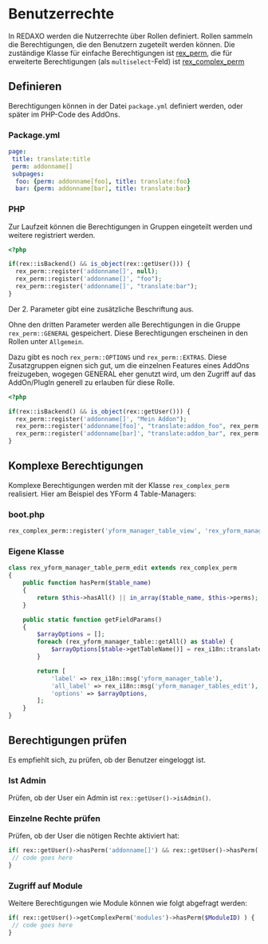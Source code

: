 # Benutzerrechte

In REDAXO werden die Nutzerrechte über Rollen definiert. Rollen sammeln die Berechtigungen, die den Benutzern zugeteilt werden können. Die zuständige Klasse für einfache Berechtigungen ist [rex_perm](https://friendsofredaxo.github.io/phpdoc/classes/rex-perm.html), die für erweiterte Berechtigungen (als `multiselect`-Feld) ist [rex_complex_perm](https://friendsofredaxo.github.io/phpdoc/classes/rex-complex-perm.html)

## Definieren

Berechtigungen können in der Datei `package.yml` definiert werden, oder später im PHP-Code des AddOns.

### Package.yml

```yml
page:
 title: translate:title
 perm: addonname[]
 subpages:
  foo: {perm: addonname[foo], title: translate:foo}
  bar: {perm: addonname[bar], title: translate:bar}
```

### PHP

Zur Laufzeit können die Berechtigungen in Gruppen eingeteilt werden und weitere registriert werden.

```php
<?php

if(rex::isBackend() && is_object(rex::getUser())) {
  rex_perm::register('addonname[]', null);
  rex_perm::register('addonname[]', "foo");
  rex_perm::register('addonname[]', "translate:bar");
}
```

Der 2. Parameter gibt eine zusätzliche Beschriftung aus.

Ohne den dritten Parameter werden alle Berechtigungen in die Gruppe `rex_perm::GENERAL` gespeichert. Diese Berechtigungen erscheinen in den Rollen unter `Allgemein`.

Dazu gibt es noch `rex_perm::OPTIONS` und `rex_perm::EXTRAS`. Diese Zusatzgruppen eignen sich gut, um die einzelnen Features eines AddOns freizugeben, wogegen GENERAL eher genutzt wird, um den Zugriff auf das AddOn/PlugIn generell zu erlauben für diese Rolle.

```php
<?php

if(rex::isBackend() && is_object(rex::getUser())) {
  rex_perm::register('addonname[]', "Mein Addon");
  rex_perm::register('addonname[foo]', "translate:addon_foo", rex_perm::OPTIONS);
  rex_perm::register('addonname[bar]', "translate:addon_bar", rex_perm::GENERAL);
}
```

## Komplexe Berechtigungen

Komplexe Berechtigungen werden mit der Klasse `rex_complex_perm` realisiert. Hier am Beispiel des YForm 4 Table-Managers:

### boot.php

```php
rex_complex_perm::register('yform_manager_table_view', 'rex_yform_manager_table_perm_edit');
```

### Eigene Klasse
```php
class rex_yform_manager_table_perm_edit extends rex_complex_perm
{
    public function hasPerm($table_name)
    {
        return $this->hasAll() || in_array($table_name, $this->perms);
    }

    public static function getFieldParams()
    {
        $arrayOptions = [];
        foreach (rex_yform_manager_table::getAll() as $table) {
            $arrayOptions[$table->getTableName()] = rex_i18n::translate($table->getName()).' ['.$table->getTableName().']';
        }

        return [
            'label' => rex_i18n::msg('yform_manager_table'),
            'all_label' => rex_i18n::msg('yform_manager_tables_edit'),
            'options' => $arrayOptions,
        ];
    }
}
```

## Berechtigungen prüfen

Es empfiehlt sich, zu prüfen, ob der Benutzer eingeloggt ist.

### Ist Admin

Prüfen, ob der User ein Admin ist `rex::getUser()->isAdmin()`.

### Einzelne Rechte prüfen

Prüfen, ob der User die nötigen Rechte aktiviert hat:

```php
if( rex::getUser()->hasPerm('addonname[]') && rex::getUser()->hasPerm('addonname[foo]') ) {
 // code goes here
}
```

### Zugriff auf Module

Weitere Berechtigungen wie Module können wie folgt abgefragt werden:

```php
if( rex::getUser()->getComplexPerm('modules')->hasPerm($ModuleID) ) {
 // code goes here
}
```

